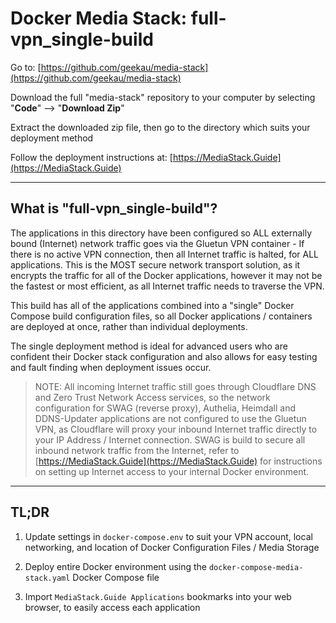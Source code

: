 # Docker Media Stack: full-vpn_single-build

Go to: [https://github.com/geekau/media-stack](https://github.com/geekau/media-stack)

Download the full "media-stack" repository to your computer by selecting "**Code**" --> "**Download Zip**"

Extract the downloaded zip file, then go to the directory which suits your deployment method

Follow the deployment instructions at: [https://MediaStack.Guide](https://MediaStack.Guide)

---

## What is "full-vpn_single-build"?

The applications in this directory have been configured so ALL externally bound (Internet) network traffic goes via the Gluetun VPN container - If there is no active VPN connection, then all Internet traffic is halted, for ALL applications. This is the MOST secure network transport solution, as it encrypts the traffic for all of the Docker applications, however it may not be the fastest or most efficient, as all Internet traffic needs to traverse the VPN.

This build has all of the applications combined into a "single" Docker Compose build configuration files, so all Docker applications / containers are deployed at once, rather than individual deployments.

The single deployment method is ideal for advanced users who are confident their Docker stack configuration  and also allows for easy testing and fault finding when deployment issues occur.

> NOTE: All incoming Internet traffic still goes through Cloudflare DNS and Zero Trust Network Access services, so the network configuration for SWAG (reverse proxy), Authelia, Heimdall and DDNS-Updater applications are not configured to use the Gluetun VPN, as Cloudflare will proxy your inbound Internet traffic directly to your IP Address / Internet connection. SWAG is build to secure all inbound network traffic from the Internet, refer to [https://MediaStack.Guide](https://MediaStack.Guide) for instructions on setting up Internet access to your internal Docker environment.

---

## TL;DR

1. Update settings in `docker-compose.env` to suit your VPN account, local networking, and location of Docker Configuration Files / Media Storage

2. Deploy entire Docker environment using the `docker-compose-media-stack.yaml` Docker Compose file

3. Import `MediaStack.Guide Applications` bookmarks into your web browser, to easily access each application
